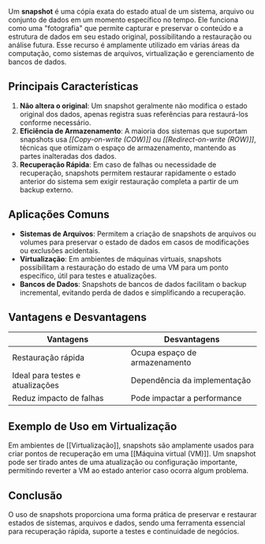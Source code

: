 Um **snapshot** é uma cópia exata do estado atual de um sistema, arquivo ou conjunto de dados em um momento específico no tempo. Ele funciona como uma "fotografia" que permite capturar e preservar o conteúdo e a estrutura de dados em seu estado original, possibilitando a restauração ou análise futura. Esse recurso é amplamente utilizado em várias áreas da computação, como sistemas de arquivos, virtualização e gerenciamento de bancos de dados.

## Principais Características

1. **Não altera o original**: Um snapshot geralmente não modifica o estado original dos dados, apenas registra suas referências para restaurá-los conforme necessário.
2. **Eficiência de Armazenamento**: A maioria dos sistemas que suportam snapshots usa *[[Copy-on-write (COW)]]* ou *[[Redirect-on-write (ROW)]]*, técnicas que otimizam o espaço de armazenamento, mantendo as partes inalteradas dos dados.
3. **Recuperação Rápida**: Em caso de falhas ou necessidade de recuperação, snapshots permitem restaurar rapidamente o estado anterior do sistema sem exigir restauração completa a partir de um backup externo.

## Aplicações Comuns

- **Sistemas de Arquivos**: Permitem a criação de snapshots de arquivos ou volumes para preservar o estado de dados em casos de modificações ou exclusões acidentais.
- **Virtualização**: Em ambientes de máquinas virtuais, snapshots possibilitam a restauração do estado de uma VM para um ponto específico, útil para testes e atualizações.
- **Bancos de Dados**: Snapshots de bancos de dados facilitam o backup incremental, evitando perda de dados e simplificando a recuperação.

## Vantagens e Desvantagens

| Vantagens                        | Desvantagens                         |
|----------------------------------|--------------------------------------|
| Restauração rápida               | Ocupa espaço de armazenamento        |
| Ideal para testes e atualizações | Dependência da implementação         |
| Reduz impacto de falhas          | Pode impactar a performance          |

## Exemplo de Uso em Virtualização

Em ambientes de [[Virtualização]], snapshots são amplamente usados para criar pontos de recuperação em uma [[Máquina virtual (VM)]]. Um snapshot pode ser tirado antes de uma atualização ou configuração importante, permitindo reverter a VM ao estado anterior caso ocorra algum problema.

## Conclusão

O uso de snapshots proporciona uma forma prática de preservar e restaurar estados de sistemas, arquivos e dados, sendo uma ferramenta essencial para recuperação rápida, suporte a testes e continuidade de negócios.